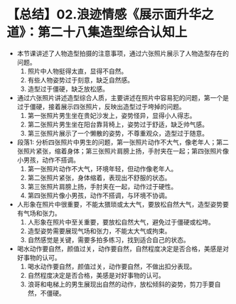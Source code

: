 # 【总结】02.浪迹情感《展示面升华之道》：第二十八集造型综合认知上

-   本节课讲述了人物造型拍摄的注意事项，通过六张照片展示了人物造型存在的问题。
    1.  照片中人物挺得太直，显得不自然。
    2.  有些人物姿势过于刻意，缺乏自然感。
    3.  造型过于僵硬，缺乏放松感。
-   通过六张照片讲述造型综合人质，主要讲述在照片中容易犯的问题，第一个是过于僵硬，接着展示四张照片，反映出造型过于垮掉的问题。
    1.  第一张照片男生坐在贵妃沙发上，姿势怪异，显得小人得志。
    2.  第二张照片男生坐在阳台靠背椅上，姿势过于舒适，缺乏帅气感。
    3.  第三张照片展示了一个懒散的姿势，不尊重观众，造型过于随意。
-   段落1: 分析四张照片中男生的问题，第一张照片动作不大气，像老年人；第二张照片紧张，缩着身体；第三张照片肩膀上扬，手肘夹在一起；第四张照片像小男孩，动作不搭调。
    1.  第一张照片动作不大气，环境年轻，但动作像老年人。
    2.  第二张照片紧张，身体缩着，表现出不舒服的状态。
    3.  第三张照片肩膀上扬，手肘夹在一起，动作过于硬性。
    4.  第四张照片像小男孩，动作不搭调，与环境不协调。
-   人形象在照片中很重要，不能太猥琐或太大气，要放松自然大气，造型姿势要有气场和张力。
    1.  人形象在照片中至关重要，要放松自然大气，避免过于僵硬或松垮。
    2.  造型姿势需要展现气场和张力，不能太大气或拘束。
    3.  自然感觉是关键，需要多拍多练习，找到适合自己的状态。
-   喝水动作要自然，颜值过关，动作要自然，自然程度决定是否合格，美感是对好事物的认可。
    1.  喝水动作要自然，颜值过关，动作要自然，不做出扣分表现。
    2.  自然程度决定是否合格，美感是对好事物的认可。
    3.  浪哥和电梯上的男生展现出自然的动作，放松倾斜的姿势，剪刀手要自然，不僵硬。